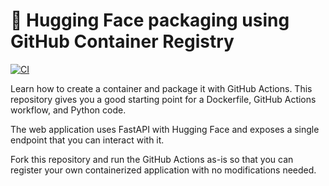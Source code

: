 # 🤗 Hugging Face packaging using GitHub Container Registry

[![CI](https://github.com/yrangana/huggingface-ghcr/actions/workflows/main.yml/badge.svg)](https://github.com/yrangana/huggingface-ghcr/actions/workflows/main.yml)

Learn how to create a container and package it with GitHub Actions. This repository gives you a good starting point for a Dockerfile, GitHub Actions workflow, and Python code.

The web application uses FastAPI with Hugging Face and exposes a single endpoint that you can interact with it. 

Fork this repository and run the GitHub Actions as-is so that you can register your own containerized application with no modifications needed.

